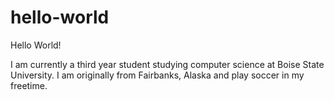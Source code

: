 # hello-world
Hello World!

I am currently a third year student studying computer science at Boise State University.
I am originally from Fairbanks, Alaska and play soccer in my freetime.
